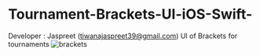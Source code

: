 # Tournament-Brackets-UI-iOS-Swift-
Developer : Jaspreet (tiwanajaspreet39@gmail.com)
UI of Brackets for tournaments 
![brackets](https://user-images.githubusercontent.com/40492377/41776179-5c0c255a-7644-11e8-8dce-b554c479d7b0.png)
